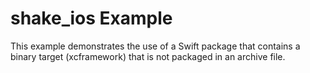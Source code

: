 # shake_ios Example

This example demonstrates the use of a Swift package that contains a binary target (xcframework)
that is not packaged in an archive file.
